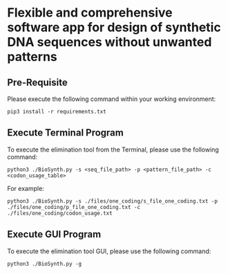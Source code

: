 # Flexible and comprehensive software app for design of synthetic DNA sequences without unwanted patterns

## Pre-Requisite

Please execute the following command within your working environment:

```
pip3 install -r requirements.txt
```

## Execute Terminal Program

To execute the elimination tool from the Terminal, please use the following command:

```
python3 ./BioSynth.py -s <seq_file_path> -p <pattern_file_path> -c <codon_usage_table>
```

For example:

```
python3 ./BioSynth.py -s ./files/one_coding/s_file_one_coding.txt -p ./files/one_coding/p_file_one_coding.txt -c ./files/one_coding/codon_usage.txt
```

## Execute GUI Program

To execute the elimination tool GUI, please use the following command:

```
python3 ./BioSynth.py -g
```
